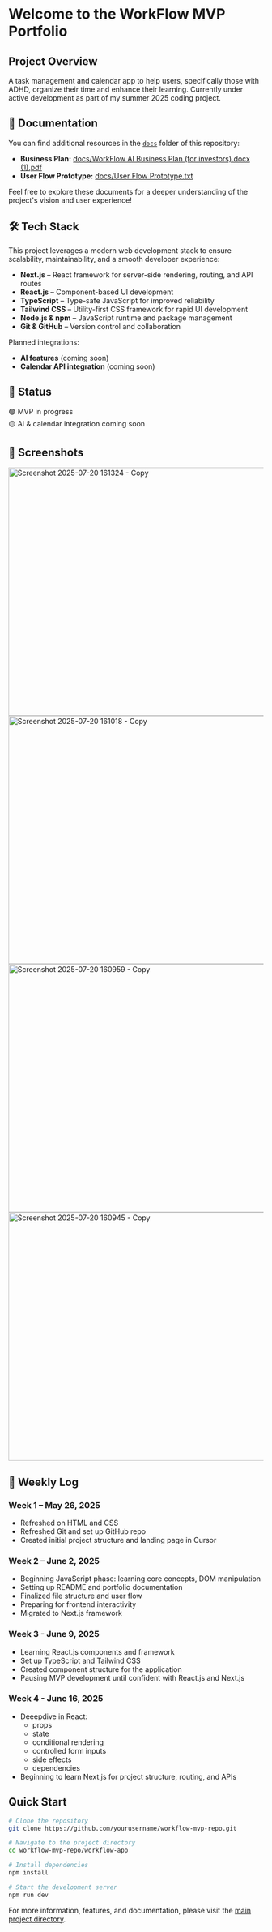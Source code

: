 # Welcome to the WorkFlow MVP Portfolio

## Project Overview
A task management and calendar app to help users, specifically those with ADHD, organize their time and enhance their learning. Currently under active development as part of my summer 2025 coding project.

## 📂 Documentation

You can find additional resources in the [`docs`](./docs) folder of this repository:

- **Business Plan:** [docs/WorkFlow AI Business Plan (for investors).docx (1).pdf](./docs/WorkFlow%20AI%20Business%20Plan%20(for%20investors).docx%20(1).pdf)
- **User Flow Prototype:** [docs/User Flow Prototype.txt](./docs/User%20Flow%20Prototype.txt)

Feel free to explore these documents for a deeper understanding of the project's vision and user experience!

## 🛠️ Tech Stack

This project leverages a modern web development stack to ensure scalability, maintainability, and a smooth developer experience:

- **Next.js** – React framework for server-side rendering, routing, and API routes
- **React.js** – Component-based UI development
- **TypeScript** – Type-safe JavaScript for improved reliability
- **Tailwind CSS** – Utility-first CSS framework for rapid UI development
- **Node.js & npm** – JavaScript runtime and package management
- **Git & GitHub** – Version control and collaboration

Planned integrations:
- **AI features** (coming soon)
- **Calendar API integration** (coming soon)

## 🧪 Status
🟢 MVP in progress  
🟡 AI & calendar integration coming soon

## 📸 Screenshots
<img width="950" height="490" alt="Screenshot 2025-07-20 161324 - Copy" src="https://github.com/user-attachments/assets/7f60e75e-aee6-43a4-a197-a3a710127afb" />
<img width="950" height="490" alt="Screenshot 2025-07-20 161018 - Copy" src="https://github.com/user-attachments/assets/0ecf7059-6569-46e3-8b27-f851a84a777c" />
<img width="950" height="490" alt="Screenshot 2025-07-20 160959 - Copy" src="https://github.com/user-attachments/assets/cc81256b-a79d-4e88-933a-16a77a154749" />
<img width="950" height="490" alt="Screenshot 2025-07-20 160945 - Copy" src="https://github.com/user-attachments/assets/30ecab5d-386e-41d7-9508-a3a9f352d425" />


## 📅 Weekly Log

### Week 1 – May 26, 2025
- Refreshed on HTML and CSS 
- Refreshed Git and set up GitHub repo
- Created initial project structure and landing page in Cursor 

### Week 2 – June 2, 2025
- Beginning JavaScript phase: learning core concepts, DOM manipulation
- Setting up README and portfolio documentation
- Finalized file structure and user flow
- Preparing for frontend interactivity
- Migrated to Next.js framework

### Week 3 - June 9, 2025
- Learning React.js components and framework
- Set up TypeScript and Tailwind CSS
- Created component structure for the application
- Pausing MVP development until confident with React.js and Next.js

### Week 4 - June 16, 2025
- Deeepdive in React:
  - props
  - state
  - conditional rendering
  - controlled form inputs
  - side effects
  - dependencies
- Beginning to learn Next.js for project structure, routing, and APIs


## Quick Start
```bash
# Clone the repository
git clone https://github.com/yourusername/workflow-mvp-repo.git

# Navigate to the project directory
cd workflow-mvp-repo/workflow-app

# Install dependencies
npm install

# Start the development server
npm run dev
```

For more information, features, and documentation, please visit the [main project directory](workflow-app). 
